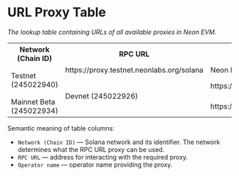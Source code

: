 # URL Proxy Table

*The lookup table containing URLs of all available proxies in Neon EVM.*

<table>
    <tr>
        <th width="130">Network (Chain ID)</th>
        <th>RPC URL</th>
        <th>Operator name</th>
    </tr>
    <tr>
        <td rowspan="2">Testnet (245022940)</td>
        <td >https://proxy.testnet.neonlabs.org/solana</td>
        <td >Neon Labs</td>
    </tr>
    <tr>
        <td rowspan="2">Devnet (245022926)</td>
        <td>https://proxy.devnet.neonlabs.org/solana</td>
        <td>Neon Labs</td>
    </tr>
    <tr>
        <td rowspan="3">Mainnet Beta (245022934)</td>
        <td>https://neon-proxy.rbf.systems</td>
        <td>RBF</td>
    </tr>
</table>


Semantic meaning of table columns:
  * `Network (Chain ID)` — Solana network and its identifier. The network determines what the RPC URL proxy can be used.
  * `RPC URL` — address for interacting with the required proxy.
  * `Operator name` — operator name providing the proxy.


